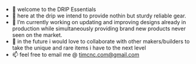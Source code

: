- 👋 welcome to the DRIP Essentials 
- 👀 here at the drip we intend to provide nothin but sturdy reliable gear.   
- 🌱 I’m currently working on updating and improving designs already in production while simultaneously providing brand new products never seen on the market.
- 💞️ in the future i would love to collaborate with other makers/builders to take the unique and rare items i have to the next level
- 📫 feel free to email me @ timcnc.com@gmail.com

<!---
timbobow/timbobow is a ✨ special ✨ repository because its `README.md` (this file) appears on your GitHub profile.
You can click the Preview link to take a look at your changes.
--->

